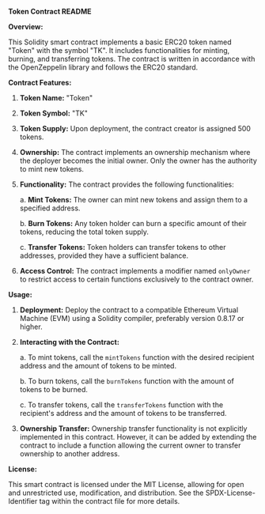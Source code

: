 **Token Contract README**

**Overview:**

This Solidity smart contract implements a basic ERC20 token named "Token" with the symbol "TK". It includes functionalities for minting, burning, and transferring tokens. The contract is written in accordance with the OpenZeppelin library and follows the ERC20 standard.

**Contract Features:**

1. **Token Name:** "Token"
2. **Token Symbol:** "TK"
3. **Token Supply:** Upon deployment, the contract creator is assigned 500 tokens.
4. **Ownership:** The contract implements an ownership mechanism where the deployer becomes the initial owner. Only the owner has the authority to mint new tokens.
5. **Functionality:** The contract provides the following functionalities:

    a. **Mint Tokens:** The owner can mint new tokens and assign them to a specified address.
    
    b. **Burn Tokens:** Any token holder can burn a specific amount of their tokens, reducing the total token supply.
    
    c. **Transfer Tokens:** Token holders can transfer tokens to other addresses, provided they have a sufficient balance.

6. **Access Control:** The contract implements a modifier named `onlyOwner` to restrict access to certain functions exclusively to the contract owner.

**Usage:**

1. **Deployment:** Deploy the contract to a compatible Ethereum Virtual Machine (EVM) using a Solidity compiler, preferably version 0.8.17 or higher.

2. **Interacting with the Contract:**

    a. To mint tokens, call the `mintTokens` function with the desired recipient address and the amount of tokens to be minted.
    
    b. To burn tokens, call the `burnTokens` function with the amount of tokens to be burned.
    
    c. To transfer tokens, call the `transferTokens` function with the recipient's address and the amount of tokens to be transferred.

3. **Ownership Transfer:** Ownership transfer functionality is not explicitly implemented in this contract. However, it can be added by extending the contract to include a function allowing the current owner to transfer ownership to another address.


**License:**

This smart contract is licensed under the MIT License, allowing for open and unrestricted use, modification, and distribution. See the SPDX-License-Identifier tag within the contract file for more details.

